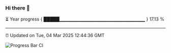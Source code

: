 ### Hi there 👋

⏳ Year progress { █████▁▁▁▁▁▁▁▁▁▁▁▁▁▁▁▁▁▁▁▁▁▁▁▁▁ } 17.13 %

---

⏰ Updated on Tue, 04 Mar 2025 12:44:36 GMT

![Progress Bar CI](https://github.com/ZhaoGui/ZhaoGui/workflows/Progress%20Bar%20CI/badge.svg)
